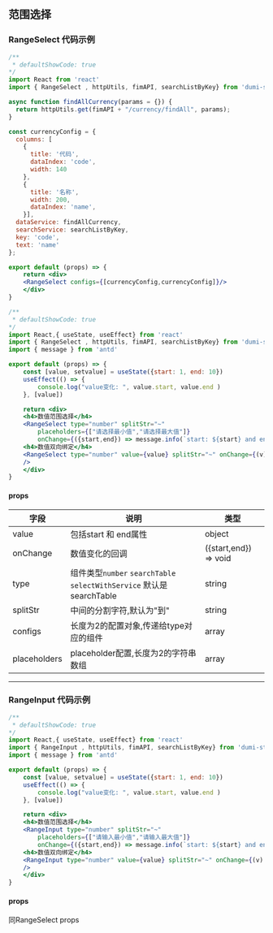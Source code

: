 ## 范围选择

### RangeSelect 代码示例
```jsx
/**
 * defaultShowCode: true
*/
import React from 'react'
import { RangeSelect , httpUtils, fimAPI, searchListByKey} from 'dumi-stu'

async function findAllCurrency(params = {}) {
  return httpUtils.get(fimAPI + "/currency/findAll", params);
}

const currencyConfig = {
  columns: [
    {
      title: '代码',
      dataIndex: 'code',
      width: 140
    },
    {
      title: '名称',
      width: 200,
      dataIndex: 'name',
    }],
  dataService: findAllCurrency,
  searchService: searchListByKey,
  key: 'code',
  text: 'name'
};

export default (props) => {
    return <div>
    <RangeSelect configs={[currencyConfig,currencyConfig]}/>
    </div>
}

```

```jsx
/**
 * defaultShowCode: true
*/
import React,{ useState, useEffect} from 'react'
import { RangeSelect , httpUtils, fimAPI, searchListByKey} from 'dumi-stu'
import { message } from 'antd'

export default (props) => {
    const [value, setvalue] = useState({start: 1, end: 10})
    useEffect(() => {
        console.log("value变化: ", value.start, value.end )    
    }, [value])

    return <div>
    <h4>数值范围选择</h4>
    <RangeSelect type="number" splitStr="~" 
        placeholders={["请选择最小值","请选择最大值"]}
        onChange={({start,end}) => message.info(`start: ${start} and end: ${end}`)}/>
    <h4>数值双向绑定</h4>
    <RangeSelect type="number" value={value} splitStr="~" onChange={(v) => setvalue(v) }
    />
    </div>
}

```

#### props
| 字段      | 说明   |             类型  |
| ----------- | ----------- |---------|
| value     | 包括start 和 end属性  | object | 
| onChange  | 数值变化的回调 | ({start,end}) => void |
| type   |   组件类型`number` `searchTable` `selectWithService` 默认是searchTable   |  string      |
| splitStr |    中间的分割字符,默认为"到"    |  string       |
| configs  |    长度为2的配置对象,传递给type对应的组件             | array           |
| placeholders  |       placeholder配置,长度为2的字符串数组           | array           |

---

### RangeInput 代码示例

```jsx
/**
 * defaultShowCode: true
*/
import React,{ useState, useEffect} from 'react'
import { RangeInput , httpUtils, fimAPI, searchListByKey} from 'dumi-stu'
import { message } from 'antd'

export default (props) => {
    const [value, setvalue] = useState({start: 1, end: 10})
    useEffect(() => {
        console.log("value变化: ", value.start, value.end )    
    }, [value])

    return <div>
    <h4>数值范围选择</h4>
    <RangeInput type="number" splitStr="~" 
        placeholders={["请输入最小值","请输入最大值"]}
        onChange={({start,end}) => message.info(`start: ${start} and end: ${end}`)}/>
    <h4>数值双向绑定</h4>
    <RangeInput type="number" value={value} splitStr="~" onChange={(v) => setvalue(v) }
    />
    </div>
}

```

#### props
同RangeSelect props